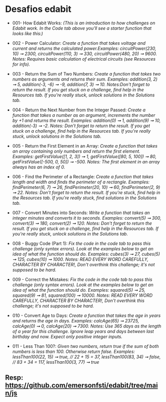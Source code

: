 # Desafios edabit

- 001- How Edabit Works:
  _(This is an introduction to how challenges on Edabit work. In the Code tab above you'll see a starter function that looks like this:)_
- 002 - Power Calculator:
  _Create a function that takes voltage and current and returns the calculated power.Examples: circuitPower(230, 10) ➞ 2300, circuitPower(110, 3) ➞ 330, circuitPower(480, 20) ➞ 9600. Notes: Requires basic calculation of electrical circuits (see Resources for info)._
- 003 - Return the Sum of Two Numbers:
  _Create a function that takes two numbers as arguments and returns their sum. Examples: addition(3, 2) ➞ 5, addition(-3, -6) ➞ -9, addition(7, 3) ➞ 10. Notes:Don't forget to return the result. If you get stuck on a challenge, find help in the Resources tab. If you're really stuck, unlock solutions in the Solutions tab._
- 004 - Return the Next Number from the Integer Passed:
  _Create a function that takes a number as an argument, increments the number by +1 and returns the result. Examples: addition(0) ➞ 1, addition(9) ➞ 10, addition(-3) ➞ -2. Notes: Don't forget to return the result. If you get stuck on a challenge, find help in the Resources tab. If you're really stuck, unlock solutions in the Solutions tab._

- 005 - Return the First Element in an Array:
  _Create a function that takes an array containing only numbers and return the first element. Examples: getFirstValue([1, 2, 3]) ➞ 1, getFirstValue([80, 5, 100]) ➞ 80, getFirstValue([-500, 0, 50]) ➞ -500. Notes: The first element in an array always has an index of 0._

- 006 - Find the Perimeter of a Rectangle:
  _Create a function that takes length and width and finds the perimeter of a rectangle. Examples: findPerimeter(6, 7) ➞ 26, findPerimeter(20, 10) ➞ 60, findPerimeter(2, 9) ➞ 22. Notes: Don't forget to return the result. If you're stuck, find help in the Resources tab. If you're really stuck, find solutions in the Solutions tab._

- 007 - Convert Minutes into Seconds:
  _Write a function that takes an integer minutes and converts it to seconds. Examples: convert(5) ➞ 300, convert(3) ➞ 180, convert(2) ➞ 120. Notes: Don't forget to return the result. If you get stuck on a challenge, find help in the Resources tab. If you're really stuck, unlock solutions in the Solutions tab._

- 008 - Buggy Code (Part 1):
  _Fix the code in the code tab to pass this challenge (only syntax errors). Look at the examples below to get an idea of what the function should do. Examples: cubes(3) ➞ 27, cubes(5) ➞ 125, cubes(10) ➞ 1000. Notes: READ EVERY WORD CAREFULLY, CHARACTER BY CHARACTER!, Don't overthink this challenge; it's not supposed to be hard._

- 009 - Correct the Mistakes:
  _Fix the code in the code tab to pass this challenge (only syntax errors). Look at the examples below to get an idea of what the function should do. Examples: squared(5) ➞ 25, squared(9) ➞ 81, squared(100) ➞ 10000. Notes: READ EVERY WORD CAREFULLY, CHARACTER BY CHARACTER!, Don't overthink this challenge; it's not supposed to be hard._

- 010 - Convert Age to Days:
  _Create a function that takes the age in years and returns the age in days. Examples: calcAge(65) ➞ 23725, calcAge(0) ➞ 0, calcAge(20) ➞ 7300. Notes: Use 365 days as the length of a year for this challenge. Ignore leap years and days between last birthday and now. Expect only positive integer inputs._

- 011 - Less Than 100?:
_Given two numbers, return true if the sum of both numbers is less than 100. Otherwise return false. Examples: lessThan100(22, 15) ➞ true, // 22 + 15 = 37, lessThan100(83, 34) ➞ false, // 83 + 34 = 117, lessThan100(3, 77) ➞ true_

## Resp: https://github.com/emersonfsti/edabit/tree/main/js
